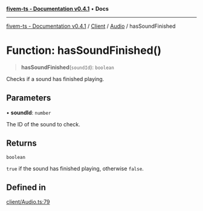 [**fivem-ts - Documentation v0.4.1**](../../../../../README.md) • **Docs**

***

[fivem-ts - Documentation v0.4.1](../../../../../README.md) / [Client](../../../README.md) / [Audio](../README.md) / hasSoundFinished

# Function: hasSoundFinished()

> **hasSoundFinished**(`soundId`): `boolean`

Checks if a sound has finished playing.

## Parameters

• **soundId**: `number`

The ID of the sound to check.

## Returns

`boolean`

`true` if the sound has finished playing, otherwise `false`.

## Defined in

[client/Audio.ts:79](https://github.com/Purpose-Dev/fivem-ts/blob/main/src/client/Audio.ts#L79)
